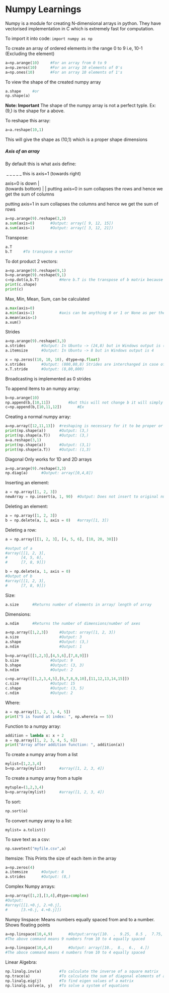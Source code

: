 # Numpy Learnings

Numpy is a module for creating N-dimensional arrays in python. They have vectorised implementation in C which is extremely fast for computation.

To import it into code:
`import numpy as np`

To create an array of ordered elements in the range 0 to 9 i.e, 10-1 (Excluding the element) 

```python
a=np.arange(10)		#For an array from 0 to 9
a=np.zeros(10)		#For an array 10 elements of 0's 
a=np.ones(10)		#For an array 10 elements of 1's
```

To view the shape of the created numpy array

```python
a.shape		#or
np.shape(a)
```

**Note: Important** The shape of the numpy array is not a perfect typle. Ex: (9,) is the shape for a above.

To reshape this array:

```python
a=a.reshape(10,1)
```

This will give the shape as (10,1) which is a proper shape dimensions

##### Axis of an array

By default this is what axis define:

​									_	_	_	_	_	this is axis=1 (towards right)

axis=0 is down			|	
(towards bottom)		 |
									|
putting axis=0 in sum collapses the rows and hence we get the sum of columns

putting axis=1 in sum collapses the columns and hence we get the sum of rows

```python
a=np.arange(9).reshape(3,3)
a.sum(axis=0)		#Output: array([ 9, 12, 15])
a.sum(axis=1)		#Output: array([ 3, 12, 21])
```

Transpose:

```python
a.T
b.T 	#To transpose a vector
```

To dot product 2 vectors:

```python
a=np.arange(9).reshape(9,1)
b=np.arange(9).reshape(9,1)
c=np.dot(a,b.T)			#Here b.T is the transpose of b matrix because both are having size as (9,1) so they can't be multiplied but (1,9) and (9,1) can be multiplied 
print(c.shape)
print(c)
```

Max, Min, Mean, Sum, can be calculated

```python
a.max(axis=0)
a.min(axis=1)			#axis can be anything 0 or 1 or None as per the need
a.mean(axis=1)
a.xum()
```

Strides

```python
a=np.arange(9).reshape(3,3)
a.strides		#Output: In Ubuntu -> (24,8) but in Windows output is (12,4)
a.itemsize		#Output: In Ubuntu -> 8 but in Windows output is 4

x = np.zeros((10, 10, 10), dtype=np.float)
x.strides		#Output: (800,80,8)	Strides are interchanged in case of transpose
x.T.stride		#Output: (8,80,800)
```

Broadcasting is implemented as 0 strides

To append items to an numpy array:

```python
b=np.arange(10)
np.append(b,[10,11])		#but this will not change b it will simply append and return the new numpy array so we have to store it elsewhere
c=np.append(b,[10,11,12])		#Ex
```

Creating a normal numpy array:

```python
a=np.array([12,11,13])	#reshaping is necessary for it to be proper or else a and a.T both give same shapes
print(np.shape(a))		#Output: (3,)
print(np.shape(a.T))	#Output: (3,)
a=a.reshape(3,1)
print(np.shape(a))		#Output: (3,1)
print(np.shape(a.T))	#Output: (1,3)
```

Diagonal 
Only works for 1D and 2D arrays

```python
a=np.arange(9).reshape(3,3)
np.diag(a)		#Output: array([0,4,8])
```

Inserting an element:

```python
a = np.array([1, 2, 3])
newArray = np.insert(a, 1, 90)	#Output: Does not insert to original numpy array because it creates a new numpy array and adds to it. So we have to store it in a variable

```

Deleting an element:

```python
a = np.array([1, 2, 3])
b = np.delete(a, 1, axis = 0)	#array([1, 3])
```

Deleting a row:

```python
a = np.array([[1, 2, 3], [4, 5, 6], [10, 20, 30]])

#output of a 
#array([[1, 2, 3],
#      [4, 5, 6],
#      [7, 8, 9]])

b = np.delete(a, 1, axis = 0)
#Output of b
#array([[1, 2, 3],
#      [7, 8, 9]])
```

Size:

```python
a.size		#Returns number of elements in array/ length of array
```

Dimensions:

```python
a.ndim		#Returns the number of dimensions/number of axes

a=np.array([1,2,3])		#Output: array([1, 2, 3])
a.size					#Output: 3
a.shape					#Output: (3,)
a.ndim					#Output: 1

b=np.array([[1,2,3],[4,5,6],[7,8,9]])
b.size				#Output: 9
b.shape				#Output: (3, 3)
b.ndim				#Output: 2

c=np.array([[1,2,3,4,5],[6,7,8,9,10],[11,12,13,14,15]])
c.size				#Output: 15
c.shape				#Output: (3, 5)
c.ndim				#Output: 2
```

Where:

```python
a = np.array([1, 2, 3, 4, 5])
print("5 is found at index: ", np.where(a == 5))
```

Function to a numpy array:

```python
addition = lambda x: x + 2
a = np.array([1, 2, 3, 4, 5, 6])
print("Array after addition function: ", addition(a))
```

To create a numpy array from a list

```python
mylist=[1,2,3,4]
b=np.array(mylist)		#array([1, 2, 3, 4])
```

To create a numpy array from a tuple

```python
mytuple=(1,2,3,4)
b=np.array(mylist)		#array([1, 2, 3, 4])
```

To sort:

```python
np.sort(a)
```

To convert numpy array to a list:

```
mylist= a.tolist()
```

To save text as a csv:

```python
np.savetext("myfile.csv",a)
```

Itemsize: This Prints the size of each item in the array

```python
a=np.zeros(4)
a.itemsize		#Output: 8
a.strides		#Output: (8,)
```

Complex Numpy arrays: 

```python
a=np.array([1,2],[3,4],dtype=complex)
#Output:
#array([[1.+0.j, 2.+0.j],
#      [3.+0.j, 4.+0.j]])
```

Numpy linspace: Means numbers equally spaced from and to a number. Shows floating points

```python
a=np.linspace(10,4,9)		#Output:array([10.  ,  9.25,  8.5 ,  7.75,  7.  ,  6.25,  5.5 ,  4.75,  4.  ])
#The above command means 9 numbers from 10 to 4 equally spaced

a=np.linspace(10,4,4)		#Output: array([10.,  8.,  6.,  4.])
#The aboce command means 4 numbers from 10 to 4 equally spaced
```

Linear Algebra:

```python
np.linalg.inv(a)		#To calculate the inverse of a square matrix
np.trace(a)				#To calculate the sum of diagonal elements of a 2D matrix
np.linalg.eig(j)		#To find eigen values of a matrix
np.linalg.solve(a, y)	#To solve a system of equations
```


